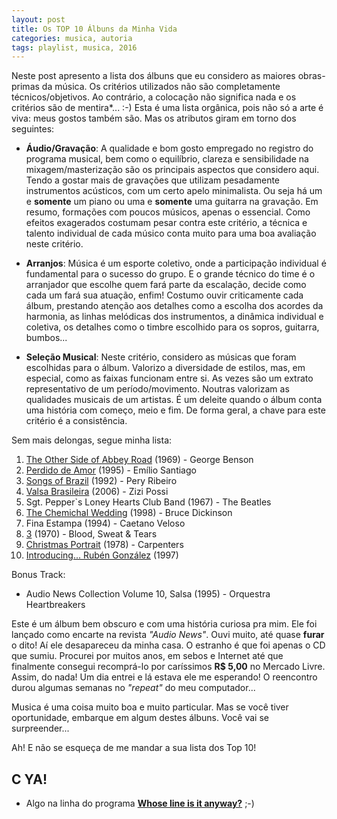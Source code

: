 ```yaml
---
layout: post
title: Os TOP 10 Álbuns da Minha Vida
categories: musica, autoria
tags: playlist, musica, 2016
---
```


Neste post apresento a lista dos álbuns que eu considero as maiores obras-primas da música. Os critérios utilizados não são completamente técnicos/objetivos. Ao contrário, a colocação não significa nada e os critérios são de mentira*... :-) Esta é uma lista orgânica, pois não só a arte é viva: meus gostos também são. Mas os atributos giram em torno dos seguintes:

* __Áudio/Gravação__: A qualidade e bom gosto empregado no registro do programa musical, bem como o equilíbrio, clareza e sensibilidade na mixagem/masterização são os principais aspectos que considero aqui. Tendo a gostar mais de gravações que utilizam pesadamente instrumentos acústicos, com um certo apelo minimalista. Ou seja há um e **somente** um piano ou uma e **somente** uma guitarra na gravação. Em resumo, formações com poucos músicos, apenas o essencial. Como efeitos exagerados costumam pesar contra este critério, a técnica e talento individual de cada músico conta muito para uma boa avaliação neste critério.

* __Arranjos__: Música é um esporte coletivo, onde a participação individual é fundamental para o sucesso do grupo. E o grande técnico do time é o arranjador que escolhe quem fará parte da escalação, decide como cada um fará sua atuação, enfim! Costumo ouvir criticamente cada álbum, prestando atenção aos detalhes como a escolha dos acordes da harmonia, as linhas melódicas dos instrumentos, a dinâmica individual e coletiva, os detalhes como o timbre escolhido para os sopros, guitarra, bumbos...

* __Seleção Musical__: Neste critério, considero as músicas que foram escolhidas para o álbum. Valorizo a diversidade de estilos, mas, em especial, como as faixas funcionam entre si. As vezes são um extrato representativo de um período/movimento. Noutras valorizam as qualidades musicais de um artistas. É um deleite quando o álbum conta uma história com começo, meio e fim. De forma geral, a chave para este critério é a consistência.

Sem mais delongas, segue minha lista: 

1. [The Other Side of Abbey Road](https://www.youtube.com/watch?v=-eCHwzyQr3Y) (1969) - George Benson
2. [Perdido de Amor](https://www.youtube.com/watch?v=ApV5u77izbM) (1995) - Emílio Santiago
3. [Songs of Brazil](https://www.youtube.com/watch?v=6hv6GRJp7Xs&list=PLUtNeOQQyfv1Qi8iju3p4tLCfS3RzEwwT) (1992) - Pery Ribeiro
4. [Valsa Brasileira](https://www.youtube.com/watch?v=uDSpIogBLvg&list=PLFGGvH7ktjsZVbucj9uj_hhX2i1om08dy) (2006) - Zizi Possi
5. Sgt. Pepper`s Loney Hearts Club Band (1967) - The Beatles
6. [The Chemichal Wedding](https://www.youtube.com/watch?v=OjK8G5mz29s) (1998) - Bruce Dickinson
7. Fina Estampa (1994) - Caetano Veloso
8. [3](https://www.youtube.com/watch?v=t_gY82cgg4k&list=PLEA439AD9959F9C5C) (1970) - Blood, Sweat & Tears
9. [Christmas Portrait](https://www.youtube.com/watch?v=kHb7jXLQPNY) (1978) - Carpenters
10. [Introducing... Rubén González](https://www.youtube.com/watch?v=OQmOFcy_HkM&list=PLCoCzMPEaC-YUgq2DN8hCf08eWI1LggdD) (1997)

Bonus Track:

* Audio News Collection Volume 10, Salsa (1995) - Orquestra Heartbreakers

Este é um álbum bem obscuro e com uma história curiosa pra mim. Ele foi lançado como encarte na revista *"Audio News"*. Ouvi muito, até quase **furar** o dito! Aí ele desapareceu da minha casa. O estranho é que foi apenas o CD que sumiu. Procurei por muitos anos, em sebos e Internet até que finalmente consegui recomprá-lo por caríssimos **R$ 5,00** no Mercado Livre. Assim, do nada! Um dia entrei e lá estava ele me esperando! O reencontro durou algumas semanas no *"repeat"* do meu computador...

Musica é uma coisa muito boa e muito particular. Mas se você tiver oportunidade, embarque em algum destes álbuns. Você vai se surpreender...

Ah! E não se esqueça de me mandar a sua lista dos Top 10!

C YA!
---
* Algo na linha do programa **[Whose line is it anyway?](https://www.youtube.com/watch?v=h98uwzgbofE&index=1&list=PL9BB81EA8894845A0)** ;-)
